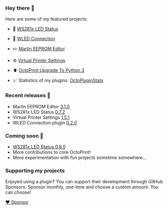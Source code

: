 ### Hey there 👋

Here are some of my featured projects:

* 🔦 [WS281x LED Status](https://github.com/cp2004/OctoPrint-WS281x_LED_Status)
* 🔦 [WLED Connection](https://github.com/cp2004/OctoPrint-WLED)
* ✏️ [Marlin EEPROM Editor](https://github.com/cp2004/OctoPrint-EEPROM-Marlin)
* ⚙️ [Virtual Printer Settings](https://github.com/cp2004/OctoPrint-VirtualPrinterSettings)
* ⬆️ [OctoPrint Upgrade To Python 3](https://github.com/cp2004/Octoprint-Upgrade-To-Py3)

* 📈 Statistics of my plugins: [OctoPluginStats](https://octopluginstats.vercel.app)

### Recent releases 🔖
* Marlin EEPROM Editor [3.1.0](https://github.com/cp2004/OctoPrint-EEPROM-Marlin/releases/tag/3.1.0)
* WS281x LED Status [0.7.2](https://github.com/cp2004/OctoPrint-WS281x_LED_Status/releases/tag/0.7.2)
* Virtual Printer Settings [1.5.1](https://github.com/cp2004/OctoPrint-VirtualPrinterSettings/releases/tag/1.5.1)
* WLED Connection plugin [0.2.0](https://github.com/cp2004/OctoPrint-WLED/releases/tag/0.2.0)

### Coming soon 👀
* [WS281x LED Status 0.8.0](https://github.com/cp2004/OctoPrint-WS281x_LED_Status)
* More contributions to core OctoPrint!
* More experimentation with fun projects sometime somewhere...

### Supporting my projects

Enjoyed using a plugin? You can support their development through GitHub Sponsors. Sponsor monthly,
one-time and choose a custom amount. You can choose!

[❤️ Sponsor](https://github.com/sponsors/cp2004)
